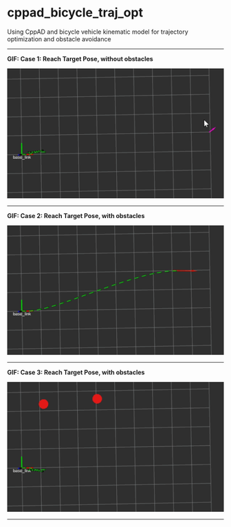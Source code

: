 # cppad_bicycle_traj_opt
Using CppAD and bicycle vehicle kinematic model for trajectory optimization and obstacle avoidance




---- 

**GIF: Case 1: Reach Target Pose, without obstacles**

<a id="demogif1" href="https://github.com/hanmmmmm/cppad_bicycle_traj_opt/blob/main/media/traj_demo1_no_obs.gif">
    <img src="https://github.com/hanmmmmm/cppad_bicycle_traj_opt/blob/main/media/traj_demo1_no_obs.gif" alt="gif 1" title="case 1" width="600"/>
</a>

----

**GIF: Case 2: Reach Target Pose, with obstacles**

<a id="demogif2" href="https://github.com/hanmmmmm/cppad_bicycle_traj_opt/blob/main/media/traj_demo2_obs.gif">
    <img src="https://github.com/hanmmmmm/cppad_bicycle_traj_opt/blob/main/media/traj_demo2_obs.gif" alt="gif 2" title="case 2" width="600"/>
</a>

----

**GIF: Case 3: Reach Target Pose, with obstacles**

<a id="demogif4" href="https://github.com/hanmmmmm/cppad_bicycle_traj_opt/blob/main/media/traj_demo3_obs.gif">
    <img src="https://github.com/hanmmmmm/cppad_bicycle_traj_opt/blob/main/media/traj_demo3_obs.gif" alt="gif 3" title="case 3" width="600"/>
</a>

----
